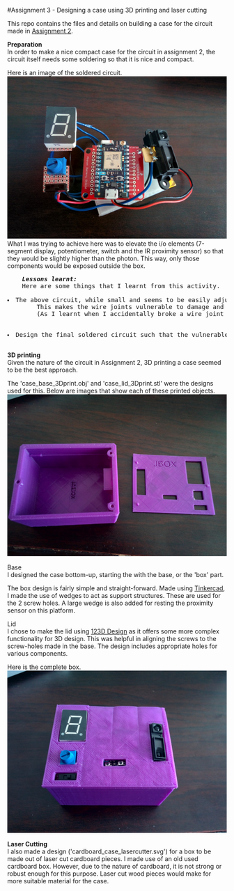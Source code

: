 #Assignment 3 - Designing a case using 3D printing and laser cutting

This repo contains the files and details on building a case for the circuit made in <a href="https://github.com/DhananjaiH/HCIN720-Fall15/tree/master/Assignment%202/Cloud">Assignment 2</a>.

<b>Preparation</b><br>
In order to make a nice compact case for the circuit in assignment 2, the circuit itself needs some soldering so that it is nice and compact.

Here is an image of the soldered circuit.
<img src="https://raw.githubusercontent.com/DhananjaiH/HCIN720-Fall15/master/Assignment%203/IMG_20151015_131533.jpg">
<br>What I was trying to achieve here was to elevate the i/o elements (7-segment display, potentiometer, switch and the IR proximity sensor) so that they would be slightly higher than the photon. This way, only those components would be exposed outside the box.

<pre>
	<b><i>Lessons learnt:</i></b>
	Here are some things that I learnt from this activity.
	<li>The above circuit, while small and seems to be easily adjustable, the design leaves it too exposed. 
		This makes the wire joints vulnerable to damage and easy to break. 
		(As I learnt when I accidentally broke a wire joint on the proximity sensor, rendering it useless.)</li>
	<li>Design the final soldered circuit such that the vulnerable wires are protected from damage and do not move much.</li>
</pre>

<b>3D printing</b><br>
Given the nature of the circuit in Assignment 2, 3D printing a case seemed to be the best approach.

The 'case_base_3Dprint.obj' and 'case_lid_3Dprint.stl' were the designs used for this. Below are images that show each of these printed objects.
<img src="https://raw.githubusercontent.com/DhananjaiH/HCIN720-Fall15/master/Assignment%203/IMG_20151015_131111.jpg">

Base<br>
I designed the case bottom-up, starting the with the base, or the 'box' part.

The box design is fairly simple and straight-forward. Made using <a href="https://www.tinkercad.com/">Tinkercad</a>, I made the use of wedges to act as support structures. These are used for the 2 screw holes. A large wedge is also added for resting the proximity sensor on this platform.

Lid<br>
I chose to make the lid using <a href="http://www.123dapp.com/design">123D Design</a> as it offers some more complex functionality for 3D design. This was helpful in aligning the screws to the screw-holes made in the base. The design includes appropriate holes for various components.

Here is the complete box.
<img src="https://raw.githubusercontent.com/DhananjaiH/HCIN720-Fall15/master/Assignment%203/IMG_20151015_131301.jpg">

<b>Laser Cutting</b><br>
I also made a design ('cardboard_case_lasercutter.svg') for a box to be made out of laser cut cardboard pieces. I made use of an old used cardboard box. However, due to the nature of cardboard, it is not strong or robust enough for this purpose. Laser cut wood pieces would make for more suitable material for the case.